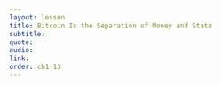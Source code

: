 ```yaml
---
layout: lesson
title: Bitcoin Is the Separation of Money and State
subtitle:
quote:
audio:
link:
order: ch1-13
---
```

